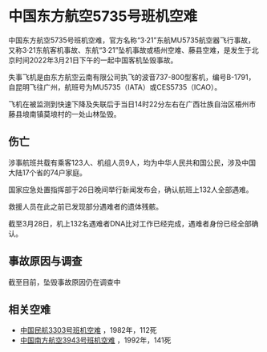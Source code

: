 # 中国东方航空5735号班机空难

中国东方航空5735号班机空难，官方名称“3·21”东航MU5735航空器飞行事故，又称3·21东航客机事故、东航“3·21”坠机事故或梧州空难、藤县空难，是发生于北京时间2022年3月21日下午的一起中国客机坠毁事故。

失事飞机是由东方航空云南有限公司执飞的波音737-800型客机，编号B-1791，自昆明飞往广州，航班号为MU5735（IATA）或CES5735（ICAO）。

飞机在被监测到快速下降及失联后于当日14时22分左右在广西壮族自治区梧州市藤县埌南镇莫埌村的一处山林坠毁。

## 伤亡

涉事航班共载有乘客123人、机组人员9人，均为中华人民共和国公民，涉及中国大陆17个省的74户家庭。

国家应急处置指挥部于26日晚间举行新闻发布会，确认航班上132人全部遇难。

救援人员在此之前已发现部分遇难者的遗体残骸。

截至3月28日，机上132名遇难者DNA比对工作已经完成，遇难者身份已经全部确认。

## 事故原因与调查

截至目前，坠毁事故原因仍在调查中

## 相关空难

- [中国民航3303号班机空难](https://zh.wikipedia.org/wiki/%E4%B8%AD%E5%9B%BD%E6%B0%91%E8%88%AA3303%E5%8F%B7%E7%8F%AD%E6%9C%BA%E7%A9%BA%E9%9A%BE)
  ，1982年，112死
- [中国南方航空3943号班机空难](https://zh.wikipedia.org/wiki/%E4%B8%AD%E5%9B%BD%E5%8D%97%E6%96%B9%E8%88%AA%E7%A9%BA3943%E5%8F%B7%E7%8F%AD%E6%9C%BA%E7%A9%BA%E9%9A%BE)
  ，1992年，141死
